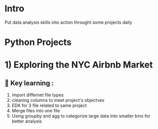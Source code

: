 # Intro
Put data analysis skills into action throught some projects daily 
# Python Projects
# 1) Exploring the NYC Airbnb Market
  ##  🔑 Key learning :
  1) import differnet file types
  2) cleaning columns to meet project's objectves 
  3) EDA for 3 file related to same project
  4) Merge files into one file
  5) Using groupby and agg to categorize large data into smaller bins for better analysis
  
  
